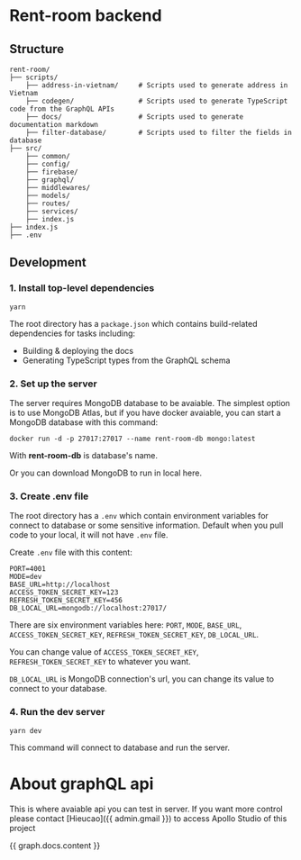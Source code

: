 # Rent-room backend

## Structure

```
rent-room/
├── scripts/
	├── address-in-vietnam/		# Scripts used to generate address in Vietnam
	├── codegen/				# Scripts used to generate TypeScript code from the GraphQL APIs
	├── docs/					# Scripts used to generate documentation markdown
	├── filter-database/		# Scripts used to filter the fields in database
├── src/
	├── common/
	├── config/
	├── firebase/
	├── graphql/
	├── middlewares/
	├── models/
	├── routes/
	├── services/
	├── index.js
├── index.js
├── .env
```

## Development

### 1. Install top-level dependencies

`yarn`

The root directory has a `package.json` which contains build-related dependencies for tasks including:

* Building & deploying the docs 
* Generating TypeScript types from the GraphQL schema

### 2. Set up the server

The server requires MongoDB database to be avaiable. The simplest option is to use MongoDB Atlas, but if you have docker avaiable, you can start a MongoDB database with this command:

`docker run -d -p 27017:27017 --name rent-room-db mongo:latest`

With **rent-room-db** is database's name.

Or you can download MongoDB to run in local here.

### 3. Create .env file

The root directory has a `.env` which contain environment variables for connect to database or some sensitive information.
Default when you pull code to your local, it will not have `.env` file. 

Create `.env` file with this content:

```
PORT=4001
MODE=dev
BASE_URL=http://localhost
ACCESS_TOKEN_SECRET_KEY=123
REFRESH_TOKEN_SECRET_KEY=456
DB_LOCAL_URL=mongodb://localhost:27017/
```

There are six environment variables here: `PORT`, `MODE`, `BASE_URL`, `ACCESS_TOKEN_SECRET_KEY`, `REFRESH_TOKEN_SECRET_KEY`, `DB_LOCAL_URL`.

You can change value of `ACCESS_TOKEN_SECRET_KEY`, `REFRESH_TOKEN_SECRET_KEY` to whatever you want.

`DB_LOCAL_URL` is MongoDB connection's url, you can change its value to connect to your database.

### 4. Run the dev server

`yarn dev`

This command will connect to database and run the server.


# About graphQL api

This is where avaiable api you can test in server. If you want more control please contact [Hieucao]({{ admin.gmail }}) to access Apollo Studio of this project

{{ graph.docs.content }}
